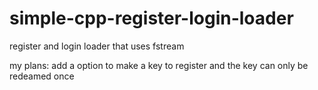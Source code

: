 # simple-cpp-register-login-loader
register and login loader that uses fstream

my plans:
add a option to make a key to register and the key can only be redeamed once 
